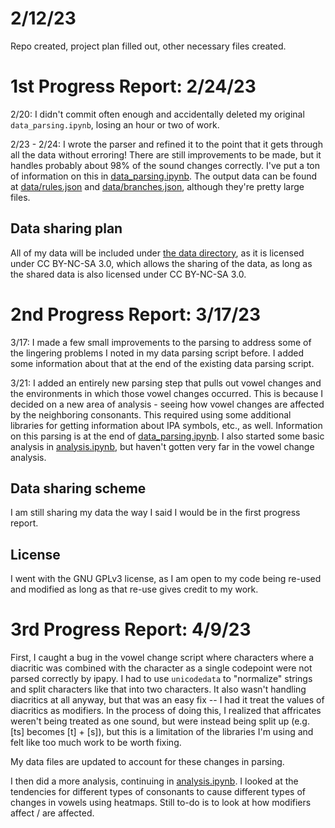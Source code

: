 # 2/12/23

Repo created, project plan filled out, other necessary files created.

# 1st Progress Report: 2/24/23

2/20: I didn't commit often enough and accidentally deleted my original `data_parsing.ipynb`, losing an hour or two of work.

2/23 - 2/24: I wrote the parser and refined it to the point that it gets through all the data without erroring! There are still improvements to be made, but it handles probably about 98% of the sound changes correctly. I've put a ton of information on this in [data_parsing.ipynb](data_parsing.ipynb). The output data can be found at [data/rules.json](data/rules.json) and [data/branches.json](data/branches.json), although they're pretty large files.

## Data sharing plan

All of my data will be included under [the data directory](data/), as it is licensed under CC BY-NC-SA 3.0, which allows the sharing of the data, as long as the shared data is also licensed under CC BY-NC-SA 3.0.

# 2nd Progress Report: 3/17/23

3/17: I made a few small improvements to the parsing to address some of the lingering problems I noted in my data parsing script before. I added some information about that at the end of the existing data parsing script.

3/21: I added an entirely new parsing step that pulls out vowel changes and the environments in which those vowel changes occurred. This is because I decided on a new area of analysis - seeing how vowel changes are affected by the neighboring consonants. This required using some additional libraries for getting information about IPA symbols, etc., as well. Information on this parsing is at the end of [data_parsing.ipynb](data_parsing.ipynb). I also started some basic analysis in [analysis.ipynb](analysis.ipynb), but haven't gotten very far in the vowel change analysis.

## Data sharing scheme

I am still sharing my data the way I said I would be in the first progress report.

## License

I went with the GNU GPLv3 license, as I am open to my code being re-used and modified as long as that re-use gives credit to my work.

# 3rd Progress Report: 4/9/23

First, I caught a bug in the vowel change script where characters where a diacritic was combined with the character as a single codepoint were not parsed correctly by ipapy. I had to use `unicodedata` to "normalize" strings and split characters like that into two characters. It also wasn't handling diacritics at all anyway, but that was an easy fix -- I had it treat the values of diacritics as modifiers. In the process of doing this, I realized that affricates weren't being treated as one sound, but were instead being split up (e.g. [ts] becomes [t] + [s]), but this is a limitation of the libraries I'm using and felt like too much work to be worth fixing.

My data files are updated to account for these changes in parsing.

I then did a more analysis, continuing in [analysis.ipynb](analysis.ipynb). I looked at the tendencies for different types of consonants to cause different types of changes in vowels using heatmaps. Still to-do is to look at how modifiers affect / are affected.